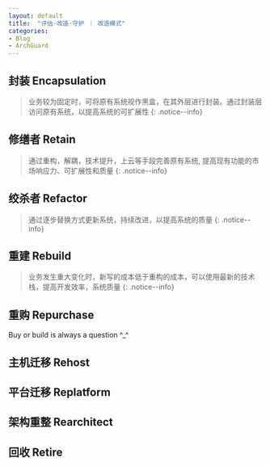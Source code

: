 ```yaml
---
layout: default
title:  "评估·改造·守护 ｜ 改造模式"
categories:
- Blog
- ArchGuard
---
```


## 封装 Encapsulation
> 业务较为固定时，可将原有系统视作黑盒，在其外层进行封装。通过封装层访问原有系统，以提高系统的可扩展性
{: .notice--info}

## 修缮者 Retain
> 通过重构，解耦，技术提升，上云等手段完善原有系统, 提高现有功能的市场响应力、可扩展性和质量
{: .notice--info}

## 绞杀者 Refactor
> 通过逐步替换方式更新系统，持续改进，以提高系统的质量
{: .notice--info}

## 重建 Rebuild
> 业务发生重大变化时，新写的成本低于重构的成本，可以使用最新的技术栈，提高开发效率，系统质量
{: .notice--info}

## 重购 Repurchase
Buy or build is always a question ^_^

## 主机迁移 Rehost

## 平台迁移 Replatform

## 架构重整 Rearchitect

## 回收 Retire



